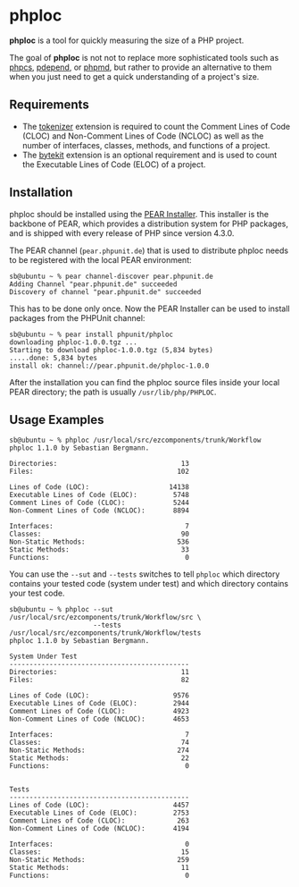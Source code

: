 phploc
======

**phploc** is a tool for quickly measuring the size of a PHP project.

The goal of **phploc** is not not to replace more sophisticated tools such as [phpcs](http://pear.php.net/PHP_CodeSniffer), [pdepend](http://pdepend.org/), or [phpmd](http://phpmd.org/), but rather to provide an alternative to them when you just need to get a quick understanding of a project's size.

Requirements
------------

* The [tokenizer](http://www.php.net/tokenizer) extension is required to count the Comment Lines of Code (CLOC) and Non-Comment Lines of Code (NCLOC) as well as the number of interfaces, classes, methods, and functions of a project.
* The [bytekit](http://www.bytekit.org/) extension is an optional requirement and is used to count the Executable Lines of Code (ELOC) of a project.

Installation
------------

phploc should be installed using the [PEAR Installer](http://pear.php.net/). This installer is the backbone of PEAR, which provides a distribution system for PHP packages, and is shipped with every release of PHP since version 4.3.0.

The PEAR channel (`pear.phpunit.de`) that is used to distribute phploc needs to be registered with the local PEAR environment:

    sb@ubuntu ~ % pear channel-discover pear.phpunit.de
    Adding Channel "pear.phpunit.de" succeeded
    Discovery of channel "pear.phpunit.de" succeeded

This has to be done only once. Now the PEAR Installer can be used to install packages from the PHPUnit channel:

    sb@ubuntu ~ % pear install phpunit/phploc
    downloading phploc-1.0.0.tgz ...
    Starting to download phploc-1.0.0.tgz (5,834 bytes)
    .....done: 5,834 bytes
    install ok: channel://pear.phpunit.de/phploc-1.0.0

After the installation you can find the phploc source files inside your local PEAR directory; the path is usually `/usr/lib/php/PHPLOC`.

Usage Examples
--------------

    sb@ubuntu ~ % phploc /usr/local/src/ezcomponents/trunk/Workflow
    phploc 1.1.0 by Sebastian Bergmann.

    Directories:                               13
    Files:                                    102

    Lines of Code (LOC):                    14138
    Executable Lines of Code (ELOC):         5748
    Comment Lines of Code (CLOC):            5244
    Non-Comment Lines of Code (NCLOC):       8894

    Interfaces:                                 7
    Classes:                                   90
    Non-Static Methods:                       536
    Static Methods:                            33
    Functions:                                  0

You can use the `--sut` and `--tests` switches to tell `phploc` which directory
contains your tested code (system under test) and which directory contains your
test code.

    sb@ubuntu ~ % phploc --sut   /usr/local/src/ezcomponents/trunk/Workflow/src \
                         --tests /usr/local/src/ezcomponents/trunk/Workflow/tests
    phploc 1.1.0 by Sebastian Bergmann.

    System Under Test
    ---------------------------------------------
    Directories:                               11
    Files:                                     82

    Lines of Code (LOC):                     9576
    Executable Lines of Code (ELOC):         2944
    Comment Lines of Code (CLOC):            4923
    Non-Comment Lines of Code (NCLOC):       4653

    Interfaces:                                 7
    Classes:                                   74
    Non-Static Methods:                       274
    Static Methods:                            22
    Functions:                                  0


    Tests
    ---------------------------------------------
    Lines of Code (LOC):                     4457
    Executable Lines of Code (ELOC):         2753
    Comment Lines of Code (CLOC):             263
    Non-Comment Lines of Code (NCLOC):       4194

    Interfaces:                                 0
    Classes:                                   15
    Non-Static Methods:                       259
    Static Methods:                            11
    Functions:                                  0

